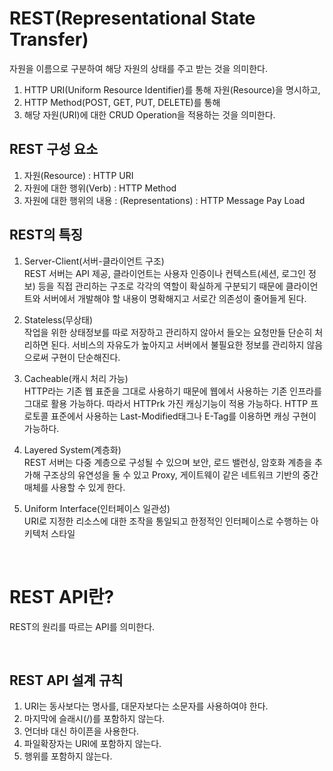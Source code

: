 # REST(Representational State Transfer)
자원을 이름으로 구분하여 해당 자원의 상태를 주고 받는 것을 의미한다.

1. HTTP URI(Uniform Resource Identifier)를 통해 자원(Resource)을 명시하고,
2. HTTP Method(POST, GET, PUT, DELETE)를 통해
3. 해당 자원(URI)에 대한 CRUD Operation을 적용하는 것을 의미한다.

## REST 구성 요소
1. 자원(Resource) : HTTP URI
2. 자원에 대한 행위(Verb) : HTTP Method
3. 자원에 대한 행위의 내용 : (Representations) : HTTP Message Pay Load

## REST의 특징
1. Server-Client(서버-클라이언트 구조)<br>
  REST 서버는 API 제공, 클라이언트는 사용자 인증이나 컨텍스트(세션, 로그인 정보) 등을 직접 관리하는 구조로 
  각각의 역할이 확실하게 구분되기 때문에 클라이언트와 서버에서 개발해야 할 내용이 명확해지고 서로간 의존성이 줄어들게 된다. 
  
2. Stateless(무상태)<br>
  작업을 위한 상태정보를 따로 저장하고 관리하지 않아서 들오는 요청만들 단순히 처리하면 된다.
  서비스의 자유도가 높아지고 서버에서 불필요한 정보를 관리하지 않음으로써 구현이 단순해진다.

3. Cacheable(캐시 처리 가능)<br>
  HTTP라는 기존 웹 표준을 그대로 사용하기 때문에 웹에서 사용하는 기존 인프라를 그대로 활용 가능하다.
  따라서 HTTPrk 가진 캐싱기능이 적용 가능하다. HTTP 프로토콜 표준에서 사용하는 Last-Modified태그나 E-Tag를 이용하면 캐싱 구현이 가능하다.

4. Layered System(계층화)<br>
  REST 서버는 다중 계층으로 구성될 수 있으며 보안, 로드 밸런싱, 암호화 계층을 추가해 구조상의 유연성을 둘 수 있고 
  Proxy, 게이트웨이 같은 네트워크 기반의 중간매체를 사용할 수 있게 한다.
  
5. Uniform Interface(인터페이스 일관성)<br>
  URI로 지정한 리소스에 대한 조작을 통일되고 한정적인 인터페이스로 수행하는 아키텍처 스타일

<br>

# REST API란?
REST의 원리를 따르는 API를 의미한다.

<br>

## REST API 설계 규칙
1. URI는 동사보다는 명사를, 대문자보다는 소문자를 사용하여야 한다.
2. 마지막에 슬래시(/)를 포함하지 않는다.
3. 언더바 대신 하이픈을 사용한다.
4. 파일확장자는 URI에 포함하지 않는다.
5. 행위를 포함하지 않는다.
